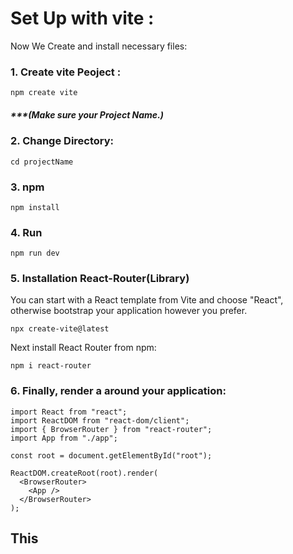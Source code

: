 # Set Up with vite :
Now We Create and install necessary files:
 ### 1. Create vite Peoject :
  ```
 npm create vite
```
##### ***(Make sure your Project Name.)
### 2. Change Directory:
```
cd projectName
```
### 3. npm
```
npm install
```
### 4. Run
```
npm run dev
```
### 5. Installation React-Router(Library)
You can start with a React template from Vite and choose "React", otherwise bootstrap your application however you prefer.
```
npx create-vite@latest
```
Next install React Router from npm:
```
npm i react-router
```
### 6. Finally, render a <BrowserRouter> around your application:
```
import React from "react";
import ReactDOM from "react-dom/client";
import { BrowserRouter } from "react-router";
import App from "./app";

const root = document.getElementById("root");

ReactDOM.createRoot(root).render(
  <BrowserRouter>
    <App />
  </BrowserRouter>
);

```
## This


